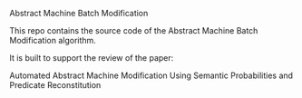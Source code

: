 Abstract Machine Batch Modification


This repo contains the source code of the Abstract Machine Batch Modification algorithm.

It is built to support the review of the paper: 

Automated Abstract Machine Modification Using Semantic Probabilities and Predicate Reconstitution

